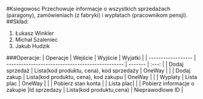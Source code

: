 #Ksiegowosc
Przechowuje informacje o wszystkich sprzedażach (paragony), zamówieniach (z fabryki) i wypłatach (pracownikom pensji).
##Skład:
1. Łukasz Winkler
2. Michał Szaleniec
3. Jakub Hudzik

###Operacje:
| Operacje           | Wejście                                          | Wyjście   | Wyjatki |
| ------------------ | ------------------------------------------------ | -------   | :---: |
| Dodaj sprzedaż     | Lista(kod produktu, cena), kod sprzedaży         | OneWay    |       |
| Dodaj zakup        | Lista(kod produktu, cena), kod zakupu            | OneWay    |       | 
| Wyplaty            | Lista plac                                       | OneWay    |       |
| Pobierz stan konta |                                                  | Lista plac|       |
| Pobierz informacje o zakupie |Id sprzedazy                            | Lista(kod produktu,cena) | Nieprawodlowe ID      |
